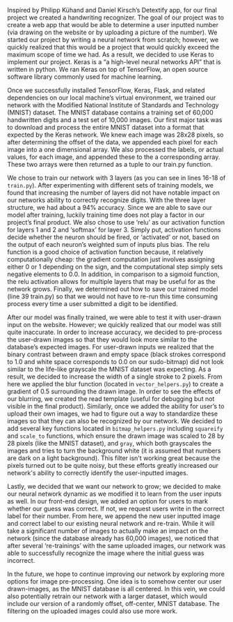 Inspired by Philipp Kühand and Daniel Kirsch’s Detextify app, for our final project we created a handwriting recognizer. The goal of our project was to create a web app that would be able to determine a user inputted number (via drawing on the website or by uploading a picture of the number). We started our project by writing a neural network from scratch; however, we quickly realized that this would be a project that would quickly exceed the maximum scope of time we had. As a result, we decided to use Keras to implement our project. Keras is a “a high-level neural networks API” that is written in python. We ran Keras on top of TensorFlow, an open source software library commonly used for machine learning. 

Once we successfully installed TensorFlow, Keras, Flask, and related dependencies on our local machine’s virtual environment, we trained our network with the Modified National Institute of Standards and Technology (MNIST) dataset. The MNIST database contains a training set of 60,000 handwritten digits and a test set of 10,000 images. Our first major task was to download and process the entire MNIST dataset into a format that expected by the Keras network. We knew each image was 28x28 pixels, so after determining the offset of the data, we appended each pixel for each image into a one dimensional array. We also processed the labels, or actual values, for each image, and appended these to the a corresponding array. These two arrays were then returned as a tuple to our train.py function. 

We chose to train our network with 3 layers (as you can see in lines 16-18 of `train.py`). After experimenting with different sets of training models, we found that increasing the number of layers did not have notable impact on our networks ability to correctly recognize digits. With the three layer structure, we had about a 94% accuracy. Since we are able to save our model after training, luckily training time does not play a factor in our project’s final product. We also chose to use ‘relu’ as our activation function for layers 1 and 2 and ‘softmax’ for layer 3. Simply put, activation functions decide whether the neuron should be fired, or ‘activated’ or not, based on the output of each neuron’s weighted sum of inputs plus bias. The relu function is a good choice of activation function because, it relatively computationally cheap: the gradient computation just involves assigning either 0 or 1 depending on the sign, and the computational step simply sets negative elements to 0.0. In addition, in comparison to a sigmoid function, the relu activation allows for multiple layers that may be useful for as the network grows. Finally, we determined out how to save our trained model (line 39 train.py) so that we would not have to re-run this time consuming process every time a user submitted a digit to be identified. 

After our model was finally trained, we were able to test it with user-drawn input on the website. However; we quickly realized that our model was still quite inaccurate. In order to increase accuracy, we decided to pre-process the user-drawn images so that they would look more similar to the database’s expected images. For user-drawn inputs we realized that the binary contrast between drawn and empty space (black strokes correspond to 1.0 and white space corresponds to 0.0 on our sudo-bitmap) did not look similar to the life-like grayscale the MNIST dataset was expecting. As a result, we decided to increase the width of a single stroke to 2 pixels. From here we applied the blur function (located in `vector_helpers.py`) to create a gradient of 0.5 surrounding the drawn image. In order to see the effects of our blurring, we created the read template (useful for debugging but not visible in the final product). Similarly, once we added the ability for user’s to upload their own images, we had to figure out a way to standardize these images so that they can also be recognized by our network. We decided to add several key functions located in `bitmap_helpers.py` including `squareify` and `scale_to` functions, which ensure the drawn image was scaled to 28 by 28 pixels (like the MNIST dataset), and `gray`, which both grayscales the images and tries to turn the background white (it is assumed that numbers are dark on a light background). This filter isn't working great because the pixels turned out to be quite noisy, but these efforts greatly increased our network's ability to correctly identify the user-inputted images. 

Lastly, we decided that we want our network to grow; we decided to make our neural network dynamic as we modified it to learn from the user inputs as well. In our front-end design, we added an option for users to mark whether our guess was correct. If not, we request users write in the correct label for their number. From here, we append the new user inputted image and correct label to our existing neural network and re-train. While it will take a significant number of images to actually make an impact on the network (since the database already has 60,000 images), we noticed that after several ‘re-trainings’ with the same uploaded images, our network was able to successfully recognize the image where the initial guess was incorrect. 

In the future, we hope to continue improving our network by exploring more options for image pre-processing. One idea is to somehow center our user drawn-images, as the MNIST database is all centered. In this vein, we could also potentially retrain our network with a larger dataset, which would include our version of a randomly offset, off-center, MNIST database. The filtering on the uploaded images could also use more work.